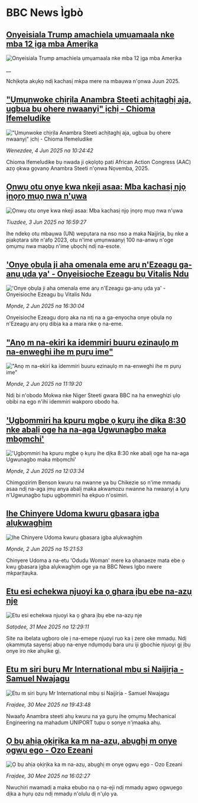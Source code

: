 # BBC News Ìgbò## [Onyeisiala Trump amachiela ụmụamaala nke mba 12 ịga mba Amerịka ](https://www.bbc.co.uk/igbo/live/c3089lg1ly8t?at_campaign=githubrss)![Onyeisiala Trump amachiela ụmụamaala nke mba 12 ịga mba Amerịka ](https://ichef.bbci.co.uk/ace/standard/240/cpsprodpb/1c0b/live/2f2a10f0-41fe-11f0-835b-310c7b938e84.jpg)__Nchịkọta akụkọ ndị kachasị mkpa mere na mbaụwa n'ọnwa Juun 2025.## ["Ụmụnwoke chịrịla Anambra Steeti achịtaghị aja, ugbua bụ ohere nwaanyị" ịchị - Chioma Ifemeludike](https://www.bbc.com/igbo/articles/c780rvxv244o?at_campaign=githubrss)!["Ụmụnwoke chịrịla Anambra Steeti achịtaghị aja, ugbua bụ ohere nwaanyị" ịchị - Chioma Ifemeludike](https://ichef.bbci.co.uk/ace/standard/240/cpsprodpb/3fcf/live/21319010-412f-11f0-b6e6-4ddb91039da1.jpg)_Wenezdee, 4 Jun 2025 na 10:24:42_Chioma Ifemeludike bụ nwada ji ọkọlọtọ pati African Action Congress (AAC) azọ ọkwa gọvanọ Anambra Steeti  n'ọnwa Nọvemba, 2025.## [Ọnwụ otu onye kwa nkeji asaa: Mba kachasị njọ ịnọrọ mụọ nwa n'ụwa](https://www.bbc.com/igbo/articles/c8re4y3ymkeo?at_campaign=githubrss)![Ọnwụ otu onye kwa nkeji asaa: Mba kachasị njọ ịnọrọ mụọ nwa n'ụwa](https://ichef.bbci.co.uk/ace/standard/240/cpsprodpb/7d0b/live/96b16cb0-3c6c-11f0-aa24-d1c64c46ace6.jpg)_Tiuzdee, 3 Jun 2025 na 16:59:27_Ihe ndekọ otu mbaụwa (UN) wepụtara na nso nso a maka Naịjirịa, bụ nke a pịakọtara site n'afọ 2023, otu n'ime ụmụnwaanyị 100 na-anwụ n'oge ọmụmụ nwa maọbụ n'ime ụbọchị ndị na-esote.## ['Onye ọbụla ji aha omenala eme arụ n'Ezeagu ga-anụ ụda ya' - Onyeisioche Ezeagu bụ Vitalis Ndu](https://www.bbc.com/igbo/articles/cvgv3x02ndgo?at_campaign=githubrss)!['Onye ọbụla ji aha omenala eme arụ n'Ezeagu ga-anụ ụda ya' - Onyeisioche Ezeagu bụ Vitalis Ndu](https://ichef.bbci.co.uk/ace/standard/240/cpsprodpb/e13e/live/ab7f87c0-3fce-11f0-bace-e1270fc31f5e.jpg)_Mọnde, 2 Jun 2025 na 16:30:04_Onyeisioche Ezeagu dọrọ aka na ntị na a ga-enyocha onye ọbụla nọ n'Ezeagụ arụ ọrụ dibịa ka a mara nke ọ na-eme.## ["Anọ m na-ekiri ka idemmiri buuru ezinaụlọ m na-enweghi ihe m pụrụ ime"](https://www.bbc.com/igbo/articles/cd7g0wj7eeqo?at_campaign=githubrss)!["Anọ m na-ekiri ka idemmiri buuru ezinaụlọ m na-enweghi ihe m pụrụ ime"](https://ichef.bbci.co.uk/ace/standard/240/cpsprodpb/5ebe/live/f8839470-3fa2-11f0-bace-e1270fc31f5e.jpg)_Mọnde, 2 Jun 2025 na 11:19:20_Ndị bi n'obodo Mokwa nke Niger Steeti gwara BBC na ha enweghizi ụlọ obibi na ego n'ihi idemmiri wakporo obodo ha.## ['Ụgbọmmiri ha kpuru mgbe ọ kụrụ ihe dịka 8:30 nke abalị oge ha na-aga Ugwunagbo maka mbọmchi'](https://www.bbc.com/igbo/articles/cjrnzqjx5gpo?at_campaign=githubrss)!['Ụgbọmmiri ha kpuru mgbe ọ kụrụ ihe dịka 8:30 nke abalị oge ha na-aga Ugwunagbo maka mbọmchi'](https://ichef.bbci.co.uk/ace/standard/240/cpsprodpb/628e/live/60802ef0-3eed-11f0-835b-310c7b938e84.png)_Mọnde, 2 Jun 2025 na 12:03:34_Chimgozirim Benson kwuru na nwanne ya bụ Chikezie so n'ime mmadụ asaa ndị na-aga ịmụ anya abalị maka akwamozu nwanne ha nwaanyị a lụrụ n'Ugwunagbo tupu ụgbọmmiri ha ekpuo n'osimiri.## [Ihe Chinyere Udoma kwuru gbasara ịgba alụkwaghịm](https://www.bbc.com/igbo/articles/crr70jwwdrdo?at_campaign=githubrss)![Ihe Chinyere Udoma kwuru gbasara ịgba alụkwaghịm](https://ichef.bbci.co.uk/ace/standard/240/cpsprodpb/d0a7/live/2309fe10-3fc5-11f0-835b-310c7b938e84.png)_Mọnde, 2 Jun 2025 na 15:21:53_Chinyere Udoma a na-etu 'Odudu Woman' mere ka ọhanaeze mata ebe ọ kwụ gbasara ịgba alụkwaghịm oge ya na BBC News Igbo nwere mkparịtaụka.## [Etu esi echekwa njuoyi ka ọ ghara ịbụ ebe na-azụ nje](https://www.bbc.com/igbo/articles/cj3jrz1ye0do?at_campaign=githubrss)![Etu esi echekwa njuoyi ka ọ ghara ịbụ ebe na-azụ nje](https://ichef.bbci.co.uk/ace/standard/240/cpsprodpb/e2dd/live/e69c11e0-2cc6-11f0-b26b-ab62c890638b.jpg)_Satọdee, 31 Mee 2025 na 12:29:11_Site na ibelata ugboro ole ị na-emepe njuoyi ruo ka ị zere oke mmadụ. Ndị ọkammụta sayensị abụọ na-enye ndụmọdụ bara uru iji gbochie njuoyi gị ịbụ onye iro nke ahụike gị.## [Etu m siri bụrụ Mr International mbụ si Naịjirịa - Samuel Nwajagu](https://www.bbc.com/igbo/articles/c8reml3gl01o?at_campaign=githubrss)![Etu m siri bụrụ Mr International mbụ si Naịjirịa - Samuel Nwajagu](https://ichef.bbci.co.uk/ace/standard/240/cpsprodpb/878d/live/8d9bc9e0-3d84-11f0-8fa6-57e840e6fcdb.jpg)_Fraịdee, 30 Mee 2025 na 19:43:48_Nwaafọ Anambra steeti ahụ kwuru na ya gụrụ ihe ọmụmụ Mechanical Engineering na mahadum UNIPORT tupu o sonye n'ịmaaka ahụ.## [Ọ bụ ahịa ọkịrịka ka m na-azụ, abụghị m onye ọgwụ ego - Ozo Ezeani](https://www.bbc.com/igbo/articles/crr7evg9k95o?at_campaign=githubrss)![Ọ bụ ahịa ọkịrịka ka m na-azụ, abụghị m onye ọgwụ ego - Ozo Ezeani](https://ichef.bbci.co.uk/ace/standard/240/cpsprodpb/e89c/live/76524c80-3d6d-11f0-af00-f94ff1cabcc0.jpg)_Fraịdee, 30 Mee 2025 na 16:02:27_Nwuchiri nwamadị a maka ebubo na ọ na-eji ndị mmadụ agwọ ọgwụego dịka a hụrụ ozu ndị mmadụ n'olulu dị n'ụlọ ya.